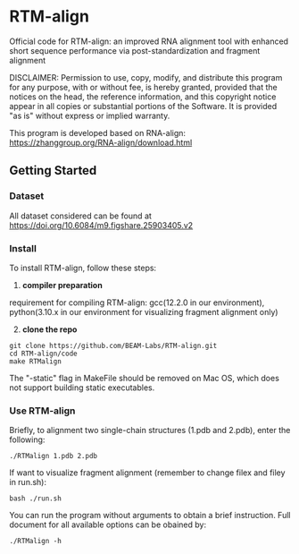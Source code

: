 # RTM-align
Official code for RTM-align: an improved RNA alignment tool with enhanced short sequence performance via post-standardization and fragment alignment

DISCLAIMER:
Permission to use, copy, modify, and distribute this program for any
purpose, with or without fee, is hereby granted, provided that the
notices on the head, the reference information, and this copyright
notice appear in all copies or substantial portions of the Software.
It is provided "as is" without express or implied warranty.

This program is developed based on RNA-align: https://zhanggroup.org/RNA-align/download.html

## Getting Started

### Dataset

All dataset considered can be found at https://doi.org/10.6084/m9.figshare.25903405.v2

### Install

To install RTM-align, follow these steps:

1. **compiler preparation**

requirement for compiling RTM-align: gcc(12.2.0 in our environment), python(3.10.x in our environment for visualizing fragment alignment only)

2. **clone the repo**

```shell
git clone https://github.com/BEAM-Labs/RTM-align.git
cd RTM-align/code
make RTMalign
```

The "-static" flag in MakeFile should be removed on Mac OS, which does not support building static executables.

### Use RTM-align

Briefly, to alignment two single-chain structures (1.pdb and 2.pdb), enter the following:

```shell
./RTMalign 1.pdb 2.pdb
```

If want to visualize fragment alignment (remember to change filex and filey in run.sh):

```shell
bash ./run.sh
```

You can run the program without arguments to obtain a brief instruction.
Full document for all available options can be obained by:

```shell
./RTMalign -h
```